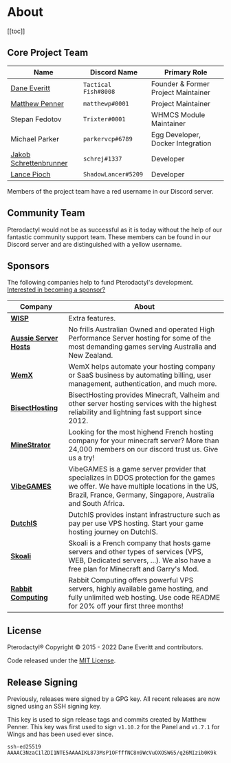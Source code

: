 # About

[[toc]]

## Core Project Team

| Name                                          | Discord Name         | Primary Role                        |
|-----------------------------------------------|----------------------|-------------------------------------|
| [Dane Everitt](https://daneeveritt.com/)      | `Tactical Fish#8008` | Founder & Former Project Maintainer |
| [Matthew Penner](https://matthewp.io/)        | `matthewp#0001`      | Project Maintainer                  |
| Stepan Fedotov                                | `Trixter#0001`       | WHMCS Module Maintainer             |
| Michael Parker                                | `parkervcp#6789`     | Egg Developer, Docker Integration   |
| [Jakob Schrettenbrunner](https://schrej.net/) | `schrej#1337`        | Developer                           |
| [Lance Pioch](https://lancepioch.com/)        | `ShadowLancer#5209`  | Developer                           |

Members of the project team have a red username in our Discord server.

## Community Team

Pterodactyl would not be as successful as it is today without the help of our fantastic community support team. These
members can be found in our Discord server and are distinguished with a yellow username.

## Sponsors

The following companies help to fund Pterodactyl's development. [Interested in becoming a sponsor?](https://github.com/sponsors/matthewpi)

| Company                                                               | About                                                                                                                                                                                                 |
|-----------------------------------------------------------------------|-------------------------------------------------------------------------------------------------------------------------------------------------------------------------------------------------------|
| [**WISP**](https://wisp.gg)                                           | Extra features.                                                                                                                                                                                       |
| [**Aussie Server Hosts**](https://aussieserverhosts.com/)             | No frills Australian Owned and operated High Performance Server hosting for some of the most demanding games serving Australia and New Zealand.                                                       |
| [**WemX**](https://wemx.net/)                                         | WemX helps automate your hosting company or SaaS business by automating billing, user management, authentication, and much more.                                                                      |
| [**BisectHosting**](https://www.bisecthosting.com/)                   | BisectHosting provides Minecraft, Valheim and other server hosting services with the highest reliability and lightning fast support since 2012.                                                       |
| [**MineStrator**](https://minestrator.com/)                           | Looking for the most highend French hosting company for your minecraft server? More than 24,000 members on our discord trust us. Give us a try!                                                       |
| [**VibeGAMES**](https://vibegames.net/)                               | VibeGAMES is a game server provider that specializes in DDOS protection for the games we offer. We have multiple locations in the US, Brazil, France, Germany, Singapore, Australia and South Africa. |
| [**DutchIS**](https://dutchis.net?ref=pterodactyl)                    | DutchIS provides instant infrastructure such as pay per use VPS hosting. Start your game hosting journey on DutchIS.                                                                                  |
| [**Skoali**](https://skoali.com/)                                     | Skoali is a French company that hosts game servers and other types of services (VPS, WEB, Dedicated servers, ...). We also have a free plan for Minecraft and Garry's Mod.                            |
| [**Rabbit Computing**](https://www.rabbitcomputing.com/link.php?id=5) | Rabbit Computing offers powerful VPS servers, highly available game hosting, and fully unlimited web hosting. Use code README for 20% off your first three months!                                    |

## License

Pterodactyl® Copyright © 2015 - 2022 Dane Everitt and contributors.

Code released under the [MIT License](https://github.com/pterodactyl/panel/blob/develop/LICENSE.md).

## Release Signing

Previously, releases were signed by a GPG key.  All recent releases are now signed using an SSH signing key.

This key is used to sign release tags and commits created by Matthew Penner.  This key was first used to sign
`v1.10.2` for the Panel and `v1.7.1` for Wings and has been used ever since.

```text
ssh-ed25519 AAAAC3NzaC1lZDI1NTE5AAAAIKL873MsP1OFfffNC8n9WcVuOXOSW65/q26MIzib0K9k
```
